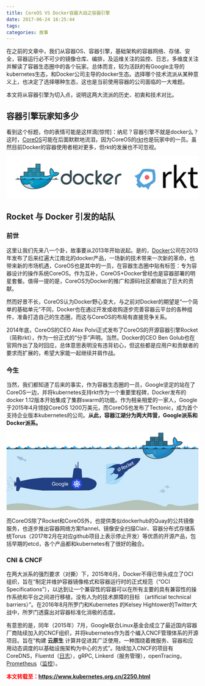```yaml
---
title: CoreOS VS Docker容器大战之容器引擎
date: 2017-06-24 16:25:44
tags:
categories: 故事
---
```


在之前的文章中，我们从容器OS、容器引擎，基础架构的容器网络、存储、安全，容器运行必不可少的镜像仓库、编排，及运维关注的监控、日志，多维度关注并解读了容器生态圈中的各个玩家。总体而言，较为活跃的有Google主导的kubernetes生态，和Docker公司主导的docker生态。选择哪个技术流派从某种意义上，也决定了选择哪种生态，这也是当前使用容器的公司面临的一大难题。

本文将从容器引擎为切入点，说明这两大流派的历史、初衷和技术对比。



## 容器引擎玩家知多少

看到这个标题，你的表情可能是这样滴[惊愕]：纳尼？容器引擎不就是docker么？这时，[CoreOS](https://www.kubernetes.org.cn/tags/coreos)可能在后面默默地流泪，因为CoreOS的[rkt](https://www.kubernetes.org.cn/tags/rkt)也是玩家中的一员。虽然目前Docker的容器使用者相对更多，但rkt的发展也不可忽视。

![docker-and-rtk](images/storages/kubernetes/docker-and-rkt-logos.png)

## Rocket 与 Docker 引发的站队

### 前世

这里让我们先来八一个卦，故事要从2013年开始说起。是的，[Docker](https://www.kubernetes.org.cn/tags/docker)公司在2013年发布了后来红遍大江南北的docker产品，一场新的技术带来一次新的革命，也带来新的市场机遇，CoreOS也是其中的一员，在容器生态圈中贴有标签：专为容器设计的操作系统CoreOS。作为互补，CoreOS+Docker曾经也是容器部署的明星套餐。值得一提的是，CoreOS为Docker的推广和源码社区都做出了巨大的贡献。



然而好景不长，CoreOS认为Docker野心变大，与之前对Docker的期望是“一个简单的基础单元”不同，Docker也在通过开发或收购逐步完善容器云平台的各种组件，准备打造自己的生态圈，而这与CoreOS的布局有直接竞争关系。

<!-- more -->

2014年底，CoreOS的CEO Alex Polvi正式发布了CoreOS的开源容器引擎Rocket（简称rkt），作为一份正式的“分手”声明。当然，Docker的CEO Ben Golub也在官网作出了及时回应，总体意思表明没有违背初心，但这些都是应用户和贡献者的要求而扩展的，希望大家能一起继续并肩作战。

### 今生

当然，我们都知道了后来的事实，作为容器生态圈的一员，Google坚定的站在了CoreOS一边，并将kubernetes支持rkt作为一个重要里程碑，Docker发布的docker 1.12版本开始集成了集群swarm的功能。作为相亲相爱的一家人，Google于2015年4月领投CoreOS 1200万美元，而CoreOS也发布了Tectonic，成为首个支持企业版本kubernetes的公司。**从此，容器江湖分为两大阵营，Google派系和Docker派系。**

![img](/images/storages/kubernetes/google-rkt-docker-battel.png)

而CoreOS除了Rocket和CoreOS外，也提供类似dockerhub的Quay的公共镜像服务，也逐步推出容器网络方案flannel、镜像安全扫描Clair、容器分布式存储系统Torus（2017年2月在对应github项目上表示停止开发）等优质的开源产品，包括早期的etcd，各个产品都和kubernetes有了很好的融合。

### CNI & CNCF

在两大派系的强烈要求（对撕）下，2015年6月，Docker不得已带头成立了OCI组织，旨在“制定并维护容器镜像格式和容器运行时的正式规范（“OCI Specifications”），以达到让一个兼容性的容器可以在所有主要的具有兼容性的操作系统和平台之间进行移植，没有人为的技术屏障的目标 （artificial technical barriers）”。在2016年8月所罗门和Kubernetes 的Kelsey Hightower的Twitter大战中，所罗门透露出对容器标准化消极的态度。

有意思的是，同年（2015年）7月，Google联合Linux基金会成立了最近国内容器厂商陆续加入的CNCF组织，并将kubernetes作为首个编入CNCF管理体系的开源项目。旨在“构建 **云原生** 计算并促进其广泛使用，一种围绕着微服务、容器和应用动态调度的以基础设施架构为中心的方式”。陆续加入CNCF的项目有CoreDNS，Fluentd（[日志](https://www.kubernetes.org.cn/tags/%e6%97%a5%e5%bf%97)），gRPC, Linkerd（服务管理），openTracing，[Prometheus](https://www.kubernetes.org.cn/tags/prometheus)（[监控](https://www.kubernetes.org.cn/tags/%e7%9b%91%e6%8e%a7)）。



<font color="red"> **本文转载至：https://www.kubernetes.org.cn/2250.html** </font>